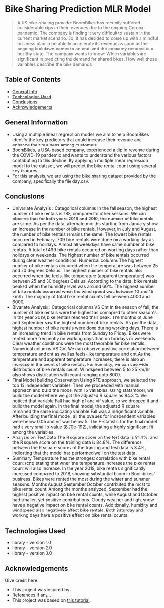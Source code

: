 # Bike Sharing Prediction MLR Model
> A US bike-sharing provider BoomBikes has recently suffered considerable dips in their revenues due to the ongoing Corona pandemic. The company is finding it very difficult to sustain in the current market scenario. So, it has decided to come up with a mindful business plan to be able to accelerate its revenue as soon as the ongoing lockdown comes to an end, and the economy restores to a healthy state.
> The company wants to know:
Which variables are significant in predicting the demand for shared bikes.
How well those variables describe the bike demands


## Table of Contents
* [General Info](#general-information)
* [Technologies Used](#technologies-used)
* [Conclusions](#conclusions)
* [Acknowledgements](#acknowledgements)

<!-- You can include any other section that is pertinent to your problem -->

## General Information
- Using a multiple linear regression model, we aim to help BoomBikes identify the key predictors that could increase their revenue and enhance their business among customers.
- BoomBikes, a USA-based company, experienced a dip in revenue during the COVID-19 pandemic and wants to understand the various factors contributing to this decline. By applying a multiple linear regression model to the dataset, we will predict the bike rental count using several key features.
- For this analysis, we are using the bike sharing dataset provided by the company, specifically the file day.csv.
<!-- You don't have to answer all the questions - just the ones relevant to your project. -->

## Conclusions
- Univariate Analysis :
  Categorical columns
    In the fall season, the highest number of bike rentals is 188, compared to other seasons.
    We can observe that for both years 2018 and 2019, the number of bike rentals are same.
    As per the data, alternate months starting from January show an increase in the number of bike rentals. However, in July and August, the number of bike rentals remains the same. The lowest bike rentals   
    occurred in February.
    709 bike rentals were done on a working day as compared to holidays.
    Almost all weekdays have same number of bike rentals.
    A total of 499 bike rentals occurred on working days rather than holidays or weekends.
    The highest number of bike rentals occurred during clear weather conditions.
  Numerical columns
    The highest number of bike rentals occurred when the temperature was between 25 and 30 degrees Celsius.
    The highest number of bike rentals also occurred when the feels-like temperature (apparent temperature) was between 25 and 30 degrees Celsius.
    According to the data, bike rentals peaked when the humidity level was around 60%.
    The highest number of bike rentals occurred when the wind speed was between 10 and 15 km/h.
    The majority of total bike rental counts fell between 4000 and 6000.
- Bivariate Analysis :
  Categorical columns VS Cnt
    In the season of fall, the number of bike rentals were the highest as comapred to other season's.
    In the year 2019, bike rentals reached their peak.
    The months of June and September saw the highest number of bike rentals.
    As per the data, highest number of bike rentals were done during working days.
    There is an increasing trend in bike rentals from Sunday to Friday.
    Bikes were rented more frequently on working days than on holidays or weekends.
    Clear weather conditions were the most favorable for bike rentals.
  Numerical columns VS Cnt
    We can observe positive correlation between temperature and cnt as well as feels-like temperature and cnt.As the temperature and apparent temperature increases, there is also an increase in the count of bike 
    rentals.
    For humidity, we can see wide distribution of bike rentals count.
    Windspeed between 5 to 25 km/hr also shows distribution with count ranging upto 8000.
- Final Model building Observation
    Using RFE approach, we selected the top 15 independent variables. Then we proceeded with manual approach and build the model with 15 variables.
    Using statsmodel, we build the model where we got the adjusted R square as 84.3 %
    We noticed that variable Fall had high pf and vif value, so we dropped it and build the model again.
    In the final model, the adjusted R square remained the same indicating variable Fall was a insignificant variable.
    After building the final model, all the pvalues for independent variables were below 0.05 and vif was below 5.
    The F-statistic for the final model had a very small p-value (8.70e-192), indicating a highly significant fit among the variables.
- Analysis on Test Data
    The R square score on the test data is 81.4%, and the R square score on the training data is 84.8%.
    The difference between the R square scores of the training and test data is 3.4%, indicating that the model has performed well on the test data.
- Summary
    Temperature has the strongest correlation with bike rental count (cnt) stating that when the temperature increases the bike rental count will also increase.
    In the year 2019, bike rentals significantly increased compared to 2018, showing substantial boom in Boombikes' business.
    Bikes were rented the most during the winter and summer seasons.
    Months August,September,October contrbuted the most to bike rental count.
    Among the months analyzed, September had the highest positive impact on bike rental counts, while August and October had smaller, yet positive contributions.
    Cloudy weather and light snow have a negative impact on bike rental counts. Additionally, humidity and windspeed also negatively affect bike rentals.
    Both Saturday and working days have a positive effect on bike rental counts.

<!-- You don't have to answer all the questions - just the ones relevant to your project. -->


## Technologies Used
- library - version 1.0
- library - version 2.0
- library - version 3.0

<!-- As the libraries versions keep on changing, it is recommended to mention the version of library used in this project -->

## Acknowledgements
Give credit here.
- This project was inspired by...
- References if any...
- This project was based on [this tutorial](https://www.example.com).


<!-- Optional -->
<!-- ## License -->
<!-- This project is open source and available under the [... License](). -->

<!-- You don't have to include all sections - just the one's relevant to your project -->
